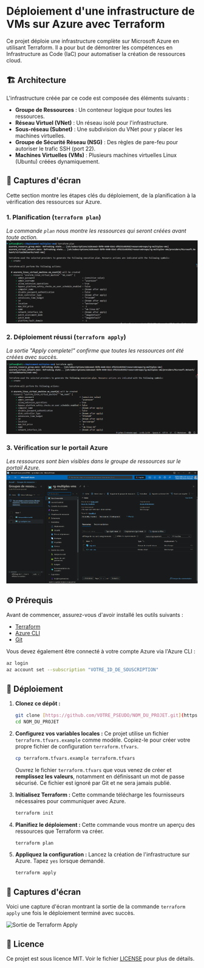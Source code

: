 # Déploiement d'une infrastructure de VMs sur Azure avec Terraform

Ce projet déploie une infrastructure complète sur Microsoft Azure en utilisant Terraform. Il a pour but de démontrer les compétences en Infrastructure as Code (IaC) pour automatiser la création de ressources cloud.

## 🏗️ Architecture

L'infrastructure créée par ce code est composée des éléments suivants :
- **Groupe de Ressources** : Un conteneur logique pour toutes les ressources.
- **Réseau Virtuel (VNet)** : Un réseau isolé pour l'infrastructure.
- **Sous-réseau (Subnet)** : Une subdivision du VNet pour y placer les machines virtuelles.
- **Groupe de Sécurité Réseau (NSG)** : Des règles de pare-feu pour autoriser le trafic SSH (port 22).
- **Machines Virtuelles (VMs)** : Plusieurs machines virtuelles Linux (Ubuntu) créées dynamiquement.

## 📸 Captures d'écran

Cette section montre les étapes clés du déploiement, de la planification à la vérification des ressources sur Azure.

### 1. Planification (`terraform plan`)
*La commande `plan` nous montre les ressources qui seront créées avant toute action.*
![Aperçu du plan Terraform](screenshots/01-terraform-plan-summary.png)

### 2. Déploiement réussi (`terraform apply`)
*La sortie "Apply complete!" confirme que toutes les ressources ont été créées avec succès.*
![Sortie de Terraform Apply](screenshots/02-terraform-apply-success.png)

### 3. Vérification sur le portail Azure
*Les ressources sont bien visibles dans le groupe de ressources sur le portail Azure.*
![Ressources créées sur le portail Azure](screenshots/03-azure-portal-resources.png)


## ⚙️ Prérequis

Avant de commencer, assurez-vous d'avoir installé les outils suivants :
- [Terraform](https://www.terraform.io/downloads.html)
- [Azure CLI](https://docs.microsoft.com/en-us/cli/azure/install-azure-cli)
- [Git](https://git-scm.com/downloads)

Vous devez également être connecté à votre compte Azure via l'Azure CLI :
```bash
az login
az account set --subscription "VOTRE_ID_DE_SOUSCRIPTION"
```

## 🚀 Déploiement

1.  **Clonez ce dépôt :**
    ```bash
    git clone [https://github.com/VOTRE_PSEUDO/NOM_DU_PROJET.git](https://github.com/VOTRE_PSEUDO/NOM_DU_PROJET.git)
    cd NOM_DU_PROJET
    ```

2.  **Configurez vos variables locales :**
    Ce projet utilise un fichier `terraform.tfvars.example` comme modèle. Copiez-le pour créer votre propre fichier de configuration `terraform.tfvars`.
    ```bash
    cp terraform.tfvars.example terraform.tfvars
    ```
    Ouvrez le fichier `terraform.tfvars` que vous venez de créer et **remplissez les valeurs**, notamment en définissant un mot de passe sécurisé. Ce fichier est ignoré par Git et ne sera jamais publié.

3.  **Initialisez Terraform :**
    Cette commande télécharge les fournisseurs nécessaires pour communiquer avec Azure.
    ```bash
    terraform init
    ```

4.  **Planifiez le déploiement :**
    Cette commande vous montre un aperçu des ressources que Terraform va créer.
    ```bash
    terraform plan
    ```

5.  **Appliquez la configuration :**
    Lancez la création de l'infrastructure sur Azure. Tapez `yes` lorsque demandé.
    ```bash
    terraform apply
    ```

## 📸 Captures d'écran

Voici une capture d'écran montrant la sortie de la commande `terraform apply` une fois le déploiement terminé avec succès.

![Sortie de Terraform Apply](screenshots/terraform-apply-success.png)


## 📄 Licence

Ce projet est sous licence MIT. Voir le fichier [LICENSE](./LICENSE) pour plus de détails.
